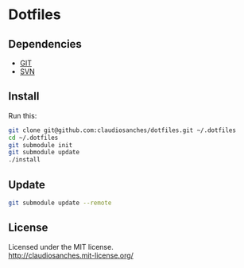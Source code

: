 # Dotfiles #

## Dependencies ##

* [GIT](http://git-scm.com/)
* [SVN](https://subversion.apache.org/)

## Install ##

Run this:

```bash
git clone git@github.com:claudiosanches/dotfiles.git ~/.dotfiles
cd ~/.dotfiles
git submodule init
git submodule update
./install
```

## Update ##

```bash
git submodule update --remote
```

## License ##

Licensed under the MIT license.  
<http://claudiosanches.mit-license.org/>
